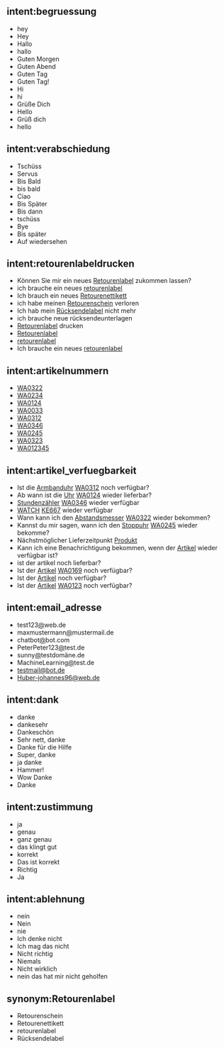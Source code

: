 ## intent:begruessung
- hey
- Hey
- Hallo
- hallo
- Guten Morgen
- Guten Abend
- Guten Tag
- Guten Tag!
- Hi
- hi
- Grüße Dich
- Hello
- Grüß dich
- hello

## intent:verabschiedung
- Tschüss
- Servus
- Bis Bald
- bis bald
- Ciao
- Bis Später
- Bis dann
- tschüss
- Bye
- Bis später
- Auf wiedersehen

## intent:retourenlabeldrucken
- Können Sie mir ein neues [Retourenlabel](label) zukommen lassen?
- ich brauche ein neues [retourenlabel](label:Retourenlabel)
- Ich brauch ein neues [Retourenettikett](label:Retourenlabel)
- ich habe meinen [Retourenschein](label:Retourenlabel) verloren
- Ich hab mein [Rücksendelabel](label:Retourenlabel) nicht mehr
- ich brauche neue rücksendeunterlagen
- [Retourenlabel](label) drucken
- [Retourenlabel](label)
- [retourenlabel](label:Retourenlabel)
- Ich brauche ein neues [retourenlabel](label:Retourenlabel)

## intent:artikelnummern
- [WA0322](artikel)
- [WA0234](artikel)
- [WA0124](artikel)
- [WA0033](artikel)
- [WA0312](artikel)
- [WA0346](artikel)
- [WA0245](artikel)
- [WA0323](artikel)
- [WA012345](artikel)

## intent:artikel_verfuegbarkeit
- Ist die [Armbanduhr](artikelbezeichnung) [WA0312](artikel) noch verfügbar?
- Ab wann ist die [Uhr](artikelbezeichnung) [WA0124](artikel) wieder lieferbar?
- [Stundenzähler](artikelbezeichnung) [WA0346](artikel) wieder verfügbar
- [WATCH](artikelbezeichnung) [KE667](artikel) wieder verfügbar
- Wann kann ich den [Abstandsmesser](artikelbezeichnung) [WA0322](artikel) wieder bekommen?
- Kannst du mir sagen, wann ich den [Stoppuhr](artikelbezeichnung) [WA0245](artikel) wieder bekomme?
- Nächstmöglicher Lieferzeitpunkt [Produkt](artikelbezeichnung)
- Kann ich eine Benachrichtigung bekommen, wenn der [Artikel](artikelbezeichnung) wieder verfügbar ist?
- ist der artikel noch lieferbar?
- Ist der [Artikel](artikelbezeichnung) [WA0169](artikel) noch verfügbar?
- Ist der [Artikel](artikelbezeichnung) noch verfügbar?
- Ist der [Artikel](artikelbezeichnung) [WA0123](artikel) noch verfügbar?

## intent:email_adresse
- test123[@](mail)web.de
- maxmustermann[@](mail)mustermail.de
- chatbot[@](mail)bot.com
- PeterPeter123[@](mail)test.de
- sunny[@](mail)testdomäne.de
- MachineLearning[@](mail)test.de
- testmail@bot.de
- Huber-johannes96@web.de

## intent:dank
- danke
- dankesehr
- Dankeschön
- Sehr nett, danke
- Danke für die Hilfe
- Super, danke
- ja danke
- Hammer!
- Wow Danke
- Danke

## intent:zustimmung
- ja
- genau
- ganz genau
- das klingt gut
- korrekt
- Das ist korrekt
- Richtig
- Ja

## intent:ablehnung
- nein
- Nein
- nie
- Ich denke nicht
- Ich mag das nicht
- Nicht richtig
- Niemals
- Nicht wirklich
- nein das hat mir nicht geholfen

## synonym:Retourenlabel
- Retourenschein
- Retourenettikett
- retourenlabel
- Rücksendelabel
